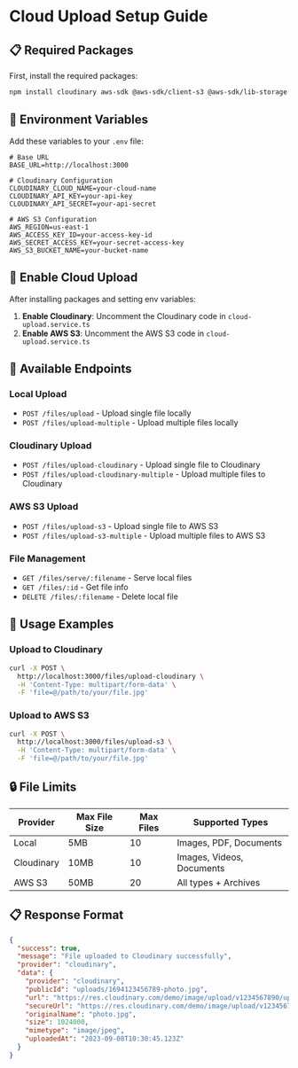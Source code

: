 # Cloud Upload Setup Guide

## 📋 Required Packages

First, install the required packages:

```bash
npm install cloudinary aws-sdk @aws-sdk/client-s3 @aws-sdk/lib-storage
```

## 🔧 Environment Variables

Add these variables to your `.env` file:

```env
# Base URL
BASE_URL=http://localhost:3000

# Cloudinary Configuration
CLOUDINARY_CLOUD_NAME=your-cloud-name
CLOUDINARY_API_KEY=your-api-key
CLOUDINARY_API_SECRET=your-api-secret

# AWS S3 Configuration
AWS_REGION=us-east-1
AWS_ACCESS_KEY_ID=your-access-key-id
AWS_SECRET_ACCESS_KEY=your-secret-access-key
AWS_S3_BUCKET_NAME=your-bucket-name
```

## 🚀 Enable Cloud Upload

After installing packages and setting env variables:

1. **Enable Cloudinary**: Uncomment the Cloudinary code in `cloud-upload.service.ts`
2. **Enable AWS S3**: Uncomment the AWS S3 code in `cloud-upload.service.ts`

## 📡 Available Endpoints

### Local Upload

- `POST /files/upload` - Upload single file locally
- `POST /files/upload-multiple` - Upload multiple files locally

### Cloudinary Upload

- `POST /files/upload-cloudinary` - Upload single file to Cloudinary
- `POST /files/upload-cloudinary-multiple` - Upload multiple files to Cloudinary

### AWS S3 Upload

- `POST /files/upload-s3` - Upload single file to AWS S3
- `POST /files/upload-s3-multiple` - Upload multiple files to AWS S3

### File Management

- `GET /files/serve/:filename` - Serve local files
- `GET /files/:id` - Get file info
- `DELETE /files/:filename` - Delete local file

## 📝 Usage Examples

### Upload to Cloudinary

```bash
curl -X POST \
  http://localhost:3000/files/upload-cloudinary \
  -H 'Content-Type: multipart/form-data' \
  -F 'file=@/path/to/your/file.jpg'
```

### Upload to AWS S3

```bash
curl -X POST \
  http://localhost:3000/files/upload-s3 \
  -H 'Content-Type: multipart/form-data' \
  -F 'file=@/path/to/your/file.jpg'
```

## 🔒 File Limits

| Provider   | Max File Size | Max Files | Supported Types           |
| ---------- | ------------- | --------- | ------------------------- |
| Local      | 5MB           | 10        | Images, PDF, Documents    |
| Cloudinary | 10MB          | 10        | Images, Videos, Documents |
| AWS S3     | 50MB          | 20        | All types + Archives      |

## 📋 Response Format

```json
{
  "success": true,
  "message": "File uploaded to Cloudinary successfully",
  "provider": "cloudinary",
  "data": {
    "provider": "cloudinary",
    "publicId": "uploads/1694123456789-photo.jpg",
    "url": "https://res.cloudinary.com/demo/image/upload/v1234567890/uploads/1694123456789-photo.jpg",
    "secureUrl": "https://res.cloudinary.com/demo/image/upload/v1234567890/uploads/1694123456789-photo.jpg",
    "originalName": "photo.jpg",
    "size": 1024000,
    "mimetype": "image/jpeg",
    "uploadedAt": "2023-09-08T10:30:45.123Z"
  }
}
```
